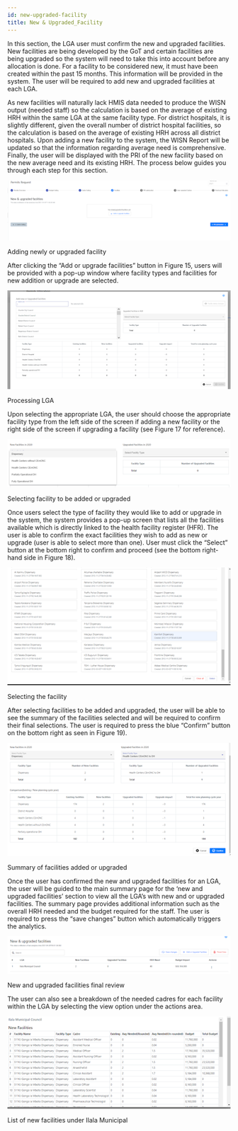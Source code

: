 ```yaml
---
id: new-upgraded-facility
title: New & Upgraded_Facility
---
```


In this section, the LGA user must confirm the new and upgraded facilities. New facilities are being developed by the GoT and certain facilities are being upgraded so the system will need to take this into account before any allocation is done. For a facility to be considered new, it must have been created within the past 15 months. This information will be provided in the system. The user will be required to add new and upgraded facilities at each LGA.

As new facilities will naturally lack HMIS data needed to produce the WISN output (needed staff) so the calculation is based on the average of existing HRH within the same LGA at the same facility type. For district hospitals, it is slightly different, given the overall number of district hospital facilities, so the calculation is based on the average of existing HRH across all district hospitals. Upon adding a new facility to the system, the WISN Report will be updated so that the information regarding average need is comprehensive. Finally, the user will be displayed with the PRI of the new facility based on the new average need and its existing HRH. The process below guides you through each step for this section.

![img alt](/img/permit_new_facility.png)

Adding newly or upgraded facility

After clicking the “Add or upgrade facilities” button in Figure 15, users will be provided with a pop-up window where facility types and facilities for new addition or upgrade are selected.

![img alt](/img/permit_new_facility2.png)

Processing LGA

Upon selecting the appropriate LGA, the user should choose the appropriate facility type from the left side of the screen if adding a new facility or the right side of the screen if upgrading a facility (see Figure 17 for reference).

![img alt](/img/permit_new_facility3.png)

Selecting facility to be added or upgraded

Once users select the type of facility they would like to add or upgrade in the system, the system provides a pop-up screen that lists all the facilities available which is directly linked to the health facility register (HFR). The user is able to confirm the exact facilities they wish to add as new or upgrade (user is able to select more than one). User must click the “Select” button at the bottom right to confirm and proceed (see the bottom right-hand side in Figure 18).

![img alt](/img/permit_new_facility4.png)

Selecting the facility

After selecting facilities to be added and upgraded, the user will be able to see the summary of the facilities selected and will be required to confirm their final selections. The user is required to press the blue “Confirm” button on the bottom right as seen in Figure 19).

![img alt](/img/permit_new_facility5.png)

Summary of facilities added or upgraded

Once the user has confirmed the new and upgraded facilities for an LGA, the user will be guided to the main summary page for the ‘new and upgraded facilities’ section to view all the LGA’s with new and or upgraded facilities. The summary page provides additional information such as the overall HRH needed and the budget required for the staff. The user is required to press the “save changes” button which automatically triggers the analytics.

![img alt](/img/permit_new_facility6.png)

New and upgraded facilities final review

The user can also see a breakdown of the needed cadres for each facility within the LGA by selecting the view option under the actions area.

![img alt](/img/permit_new_facility7.png)

List of new facilities under Ilala Municipal
